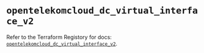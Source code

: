# `opentelekomcloud_dc_virtual_interface_v2`

Refer to the Terraform Registory for docs: [`opentelekomcloud_dc_virtual_interface_v2`](https://registry.terraform.io/providers/opentelekomcloud/opentelekomcloud/1.35.15/docs/resources/dc_virtual_interface_v2).
